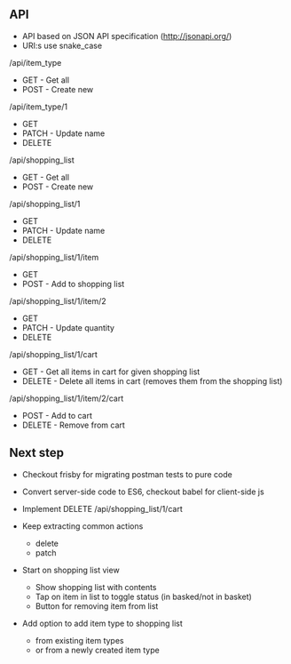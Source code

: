 API
---

* API based on JSON API specification (http://jsonapi.org/)
* URI:s use snake_case

/api/item_type
* GET - Get all
* POST - Create new

/api/item_type/1
* GET
* PATCH - Update name
* DELETE

/api/shopping_list
* GET - Get all
* POST - Create new

/api/shopping_list/1
* GET
* PATCH - Update name
* DELETE

/api/shopping_list/1/item
* GET
* POST - Add to shopping list

/api/shopping_list/1/item/2
* GET
* PATCH - Update quantity
* DELETE

/api/shopping_list/1/cart
* GET - Get all items in cart for given shopping list
* DELETE - Delete all items in cart (removes them from the shopping list)

/api/shopping_list/1/item/2/cart
* POST - Add to cart
* DELETE - Remove from cart

Next step
---------

* Checkout frisby for migrating postman tests to pure code

* Convert server-side code to ES6, checkout babel for client-side js

* Implement DELETE /api/shopping_list/1/cart

* Keep extracting common actions
  * delete
  * patch

* Start on shopping list view
  * Show shopping list with contents
  * Tap on item in list to toggle status (in basked/not in basket)
  * Button for removing item from list

* Add option to add item type to shopping list
  * from existing item types
  * or from a newly created item type